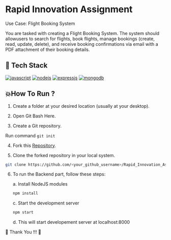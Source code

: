 # Rapid Innovation Assignment



Use Case: Flight Booking System


You are tasked with creating a Flight Booking System. The system should allowusers to search for flights, book flights, manage bookings (create, read, update, delete), and receive booking confirmations via email with a PDF attachment of their booking details.






## 📌 Tech Stack



[![javascript](https://img.shields.io/badge/JavaScript-323330?style=for-the-badge&logo=javascript&logoColor=F7DF1E)](https://www.w3schools.com/js)
[![nodejs](https://img.shields.io/badge/Node.js-43853D?style=for-the-badge&logo=node.js&logoColor=white)](https://nodejs.org)
[![expressjs](https://img.shields.io/badge/Express.js-404D59?style=for-the-badge)](https://expressjs.com)
[![mongodb](https://img.shields.io/badge/MongoDB-4EA94B?style=for-the-badge&logo=mongodb&logoColor=white)](https://www.mongodb.com)


## 💥How To Run ?

1. Create a folder at your desired location (usually at your desktop).

2. Open Git Bash Here.

3. Create a Git repository.

Run command ```git init```

4. Fork this [Repository](https://github.com/Trisha-tech/Rapid_Innovation_Assignment).

5. Clone the forked repository in your local system.

```bash
git clone https://github.com/<your_github_username>/Rapid_Innovation_Assignment
```



6. To run the Backend part, follow these steps:
   
   a. Install NodeJS modules
   ```bash
   npm install
   ```
   
   c. Start the development server
    ```bash
   npm start
   ```
   
   d. This will start developement server at localhost:8000


💙 Thank You !!! 💙
